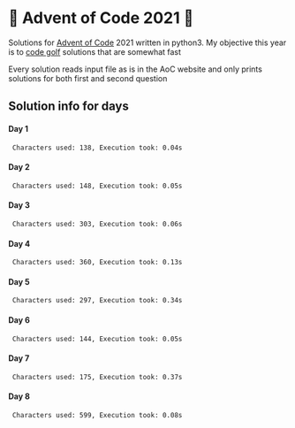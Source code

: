 # 🎄 Advent of Code 2021 🎄

Solutions for [Advent of Code](https://adventofcode.com/2021) 2021 written in python3. My objective this year is to [code golf](https://en.wikipedia.org/wiki/Code_golf) solutions that are somewhat fast

Every solution reads input file as is in the AoC website and only prints solutions for both first and second question

## Solution info for days

#### Day 1

``` Characters used: 138, Execution took: 0.04s```

#### Day 2

``` Characters used: 148, Execution took: 0.05s```

#### Day 3

``` Characters used: 303, Execution took: 0.06s```

#### Day 4

``` Characters used: 360, Execution took: 0.13s```

#### Day 5

``` Characters used: 297, Execution took: 0.34s```

#### Day 6

``` Characters used: 144, Execution took: 0.05s```

#### Day 7

``` Characters used: 175, Execution took: 0.37s```

#### Day 8

``` Characters used: 599, Execution took: 0.08s```